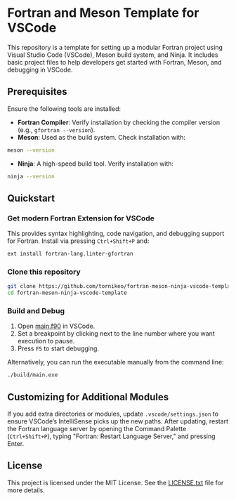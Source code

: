 # Fortran and Meson Template for VSCode

This repository is a template for setting up a modular Fortran project using Visual Studio Code (VSCode), Meson build system, and Ninja. It includes basic project files to help developers get started with Fortran, Meson, and debugging in VSCode. 

## Prerequisites
Ensure the following tools are installed:

- **Fortran Compiler**: Verify installation by checking the compiler version (e.g., `gfortran --version`).
- **Meson**: Used as the build system. Check installation with:
```bash
meson --version
```
- **Ninja**: A high-speed build tool. Verify installation with:
```bash
ninja --version
```

## Quickstart 

### Get modern Fortran Extension for VSCode

This provides syntax highlighting, code navigation, and debugging support for Fortran. Install via pressing `Ctrl+Shift+P` and:
```bash
ext install fortran-lang.linter-gfortran
```


### Clone this repository

```bash
git clone https://github.com/tornikeo/fortran-meson-ninja-vscode-template.git
cd fortran-meson-ninja-vscode-template
```
### Build and Debug
1. Open [main.f90](./src/main/main.f90) in VSCode.
2. Set a breakpoint by clicking next to the line number where you want execution to pause.
3. Press `F5` to start debugging.

Alternatively, you can run the executable manually from the command line:
```bash
./build/main.exe
```

## Customizing for Additional Modules

If you add extra directories or modules, update `.vscode/settings.json` to ensure VSCode’s IntelliSense picks up the new paths. After updating, restart the Fortran language server by opening the Command Palette (`Ctrl+Shift+P`), typing "Fortran: Restart Language Server," and pressing Enter.

## License
This project is licensed under the MIT License. See the [LICENSE.txt](LICENSE.txt) file for more details.
